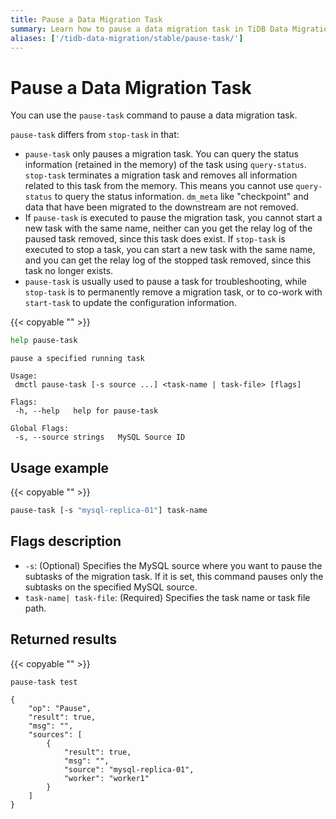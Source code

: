 ```yaml
---
title: Pause a Data Migration Task
summary: Learn how to pause a data migration task in TiDB Data Migration.
aliases: ['/tidb-data-migration/stable/pause-task/']
---
```


# Pause a Data Migration Task

You can use the `pause-task` command to pause a data migration task.

`pause-task` differs from `stop-task` in that:

- `pause-task` only pauses a migration task. You can query the status information (retained in the memory) of the task using `query-status`. `stop-task` terminates a migration task and removes all information related to this task from the memory. This means you cannot use `query-status` to query the status information. `dm_meta` like "checkpoint" and data that have been migrated to the downstream are not removed.
- If `pause-task` is executed to pause the migration task, you cannot start a new task with the same name, neither can you get the relay log of the paused task removed, since this task does exist. If `stop-task` is executed to stop a task, you can start a new task with the same name, and you can get the relay log of the stopped task removed, since this task no longer exists.
- `pause-task` is usually used to pause a task for troubleshooting, while `stop-task` is to permanently remove a migration task, or to co-work with `start-task` to update the configuration information.

{{< copyable "" >}}

```bash
help pause-task
```

```
pause a specified running task

Usage:
 dmctl pause-task [-s source ...] <task-name | task-file> [flags]

Flags:
 -h, --help   help for pause-task

Global Flags:
 -s, --source strings   MySQL Source ID
```

## Usage example

{{< copyable "" >}}

```bash
pause-task [-s "mysql-replica-01"] task-name
```

## Flags description

- `-s`: (Optional) Specifies the MySQL source where you want to pause the subtasks of the migration task. If it is set, this command pauses only the subtasks on the specified MySQL source.
- `task-name| task-file`: (Required) Specifies the task name or task file path.

## Returned results

{{< copyable "" >}}

```bash
pause-task test
```

```
{
    "op": "Pause",
    "result": true,
    "msg": "",
    "sources": [
        {
            "result": true,
            "msg": "",
            "source": "mysql-replica-01",
            "worker": "worker1"
        }
    ]
}
```